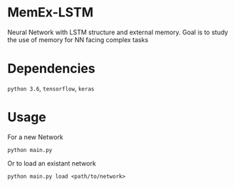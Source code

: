 # MemEx-LSTM
Neural Network with LSTM structure and external memory. Goal is to study the use of memory for NN facing complex tasks

# Dependencies
`python 3.6`, `tensorflow`, `keras`

# Usage
For a new Network
```
python main.py
```

Or to load an existant network
```
python main.py load <path/to/network>
```

